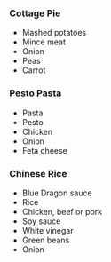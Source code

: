 ### Cottage Pie
- Mashed potatoes
- Mince meat
- Onion
- Peas
- Carrot

### Pesto Pasta
- Pasta
- Pesto
- Chicken
- Onion
- Feta cheese

### Chinese Rice
- Blue Dragon sauce
- Rice
- Chicken, beef or pork
- Soy sauce
- White vinegar
- Green beans
- Onion